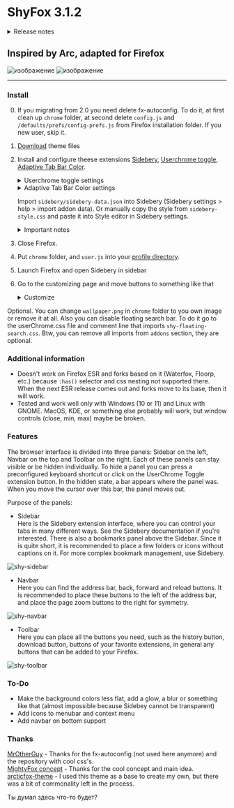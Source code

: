 # ShyFox 3.1.2

<details><summary>Release notes</summary></summary> 
 
3.1.2:
- Fixed transparent context menus in some places
- Bookmarks toolbar improvements
 
3.1.1: 
- Improved rounded corners
- Fixed notification panel

3.1:           
 - Panels in the hidden state are now floating and do not touch the window edge        
 - Findbar rework        
 - If you disable bookmarks toolbar all still look fine     

3.0:
 - Navigtion bar now on top. I plan to add the ability to move it down like I did in version 2.0 but I don't want to delay this update any longer     
 - Bookmarks toolbar used now and putted above sidebar. Since it's quite short, it will be more convenient to use folders with short names and emoji instead of regular links         
 - Thin sidebar mode are removed. This mode was rather inconvenient and I didn't use it. Maybe I'll bring it back someday if someone asks for it         
 - All panels can be shown or hidden independently. Interestingly enough, I tried to implement it with various crutches for a long time, but nothing worked. It turned out that in userChrome Toggle settings it was possible to enable this functionality         

2.0 version still available [here](https://github.com/Naezr/ShyFox/tree/2.0-old)

</details>

Inspired by Arc, adapted for Firefox
------

![изображение](https://github.com/Naezr/ShyFox/assets/95460152/8ecadda0-ca5b-4874-9c95-53fdfac51626)
![изображение](https://github.com/Naezr/ShyFox/assets/95460152/b7cd7f41-d0c7-4a86-9116-5f22c88f74ac)

------

### Install
0. If you migrating from 2.0 you need delete fx-autoconfig. To do it, at first clean up `chrome` folder, at second delete `config.js` and `/defaults/prefs/config-prefs.js` from Firefox installation folder. If you new user, skip it.
1. [Download](https://github.com/Naezr/ShyFox/archive/refs/heads/main.zip) theme files
2. Install and configure theese extensions [Sidebery](https://addons.mozilla.org/en-US/firefox/addon/sidebery), [Userchrome toggle](https://addons.mozilla.org/en-US/firefox/addon/userchrome-toggle), [Adaptive Tab Bar Color](https://addons.mozilla.org/en-US/firefox/addon/adaptive-tab-bar-colour).
    <details><summary>Userchrome toggle settings</summary> 
    
    Make sure you click each "Apply changes" button, preferably several times
    ![изображение](https://github.com/Naezr/ShyFox/assets/95460152/bbcf2954-7b41-41d1-af34-0f5bbf952898)
    ![изображение](https://github.com/Naezr/ShyFox/assets/95460152/9022e0d5-8655-49c0-b435-93ccf1bb4e09)
    
    </details>     
     
    <details><summary>Adaptive Tab Bar Color settings</summary>  
    
    ![изображение](https://github.com/Naezr/ShyFox/assets/95460152/36480217-8209-4f7d-9d54-1a07f6f2752c)
    
    </details>

    Import `sidebery/sidebery-data.json` into Sidebery (Sidebery settings > help > import addon data).
    Or manually copy the style from `sidebery-style.css` and paste it into Style editor in Sidebery settings.
    
    <details>
    <summary>Important notes</summary>
         
    * When importing styles, Sidebery does not delete the old style, but inserts the new one after the old one. To make the ShyFox style for Sidebery work, go to the Style editor page in Sidebery settings and delete everything from the text box on the right. Then re-import the file from ShyFox.
    * In general, you can use any style for Sidebery, not necessarily the one that comes with ShyFox. But I'm not responsible for how it will fit together.        
    
    </details>


4. Close Firefox.
5. Put `chrome` folder, and `user.js` into your [profile directory](https://support.mozilla.org/en-US/kb/profiles-where-firefox-stores-user-data).
6. Launch Firefox and open Sidebery in sidebar
7. Go to the customizing page and move buttons to something like that
   <details><summary>Customize</summary>
   
   ![изображение](https://github.com/Naezr/ShyFox/assets/95460152/f13f96ff-4edd-4980-92a6-8f943b300cd7)

   
   </summary>
Optional. You can change `wallpaper.png` in `chrome` folder to you own image or remove it at all.
Also you can disable floating search bar. To do it go to the userChrome.css file and comment line that imports `shy-floating-search.css`. Btw, you can remove all imports from `addons` section, they are optional.

### Additional information     

 * Doesn't work on Firefox ESR and forks based on it (Waterfox, Floorp, etc.) because `:has()` selector and css nesting not supported there. When the next ESR release comes out and forks move to its base, then it will work.
 * Tested and work well only with Windows (10 or 11) and Linux with GNOME. MacOS, KDE, or something else probably will work, but window controls (close, min, max) maybe be broken.

### Features

The browser interface is divided into three panels: Sidebar on the left, Navbar on the top and Toolbar on the right. Each of these panels can stay visible or be hidden individually. To hide a panel you can press a preconfigured keyboard shortcut or click on the UserChrome Toggle extension button. In the hidden state, a bar appears where the panel was. When you move the cursor over this bar, the panel moves out. 

Purpose of the panels: 

 - Sidebar                
Here is the Sidebery extension interface, where you can control your tabs in many different ways. See the Sidebery documentation if you're interested. There is also a bookmarks panel above the Sidebar. Since it is quite short, it is recommended to place a few folders or icons without captions on it. For more complex bookmark management, use Sidebery.

![shy-sidebar](https://github.com/Naezr/ShyFox/assets/95460152/d377ce1a-a962-4cd3-b0a2-67d60006fbd2)


 - Navbar             
Here you can find the address bar, back, forward and reload buttons. It is recommended to place these buttons to the left of the address bar, and place the page zoom buttons to the right for symmetry.

![shy-navbar](https://github.com/Naezr/ShyFox/assets/95460152/88076c0b-579b-45a4-b071-742290a77ece)


 - Toolbar         
Here you can place all the buttons you need, such as the history button, download button, buttons of your favorite extensions, in general any buttons that can be added to your Firefox.

![shy-toolbar](https://github.com/Naezr/ShyFox/assets/95460152/6bbf5410-598a-4486-a26f-334e8c5cf19c)


### To-Do

 * Make the background colors less flat, add a glow, a blur or something like that (almost impossible because Sidebey cannot be transparent)
 * Add icons to menubar and context menu
 * Add navbar on bottom support

### Thanks

  [MrOtherGuy](https://github.com/MrOtherGuy) -  Thanks for the fx-autoconfig (not used here anymore) and the repository with cool css's.                  
  [MightyFox concept](https://www.reddit.com/r/FirefoxCSS/comments/195n51c/mightyfox_an_idea_need_help_to_build_it_up/)  -  Thanks for the cool concept and main idea.                     
  [arcticfox-theme](https://github.com/sirlan-ff00ff/arcticfox-theme)  -   I used this theme as a base to create my own, but there was a bit of commonality left in the process.                 

Ты думал здесь что-то будет?
